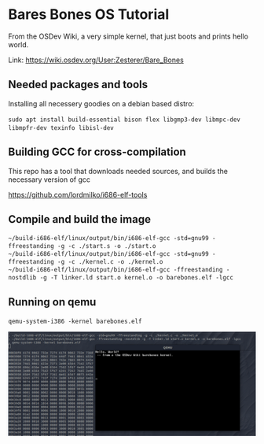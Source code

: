 # Bares Bones OS Tutorial

From the OSDev Wiki, a very simple kernel, that just boots and prints hello world.

Link: https://wiki.osdev.org/User:Zesterer/Bare_Bones

## Needed packages and tools

Installing all necessery goodies on a debian based distro:

`sudo apt install build-essential bison flex libgmp3-dev libmpc-dev libmpfr-dev texinfo libisl-dev`


## Building GCC for cross-compilation

This repo has a tool that downloads needed sources, and builds the necessary version of gcc

https://github.com/lordmilko/i686-elf-tools


## Compile and build the image

```
~/build-i686-elf/linux/output/bin/i686-elf-gcc -std=gnu99 -ffreestanding -g -c ./start.s -o ./start.o
~/build-i686-elf/linux/output/bin/i686-elf-gcc -std=gnu99 -ffreestanding -g -c ./kernel.c -o ./kernel.o
~/build-i686-elf/linux/output/bin/i686-elf-gcc -ffreestanding -nostdlib -g -T linker.ld start.o kernel.o -o barebones.elf -lgcc
```

## Running on qemu

`qemu-system-i386 -kernel barebones.elf`

![tiny kernel running](screencap.png)


